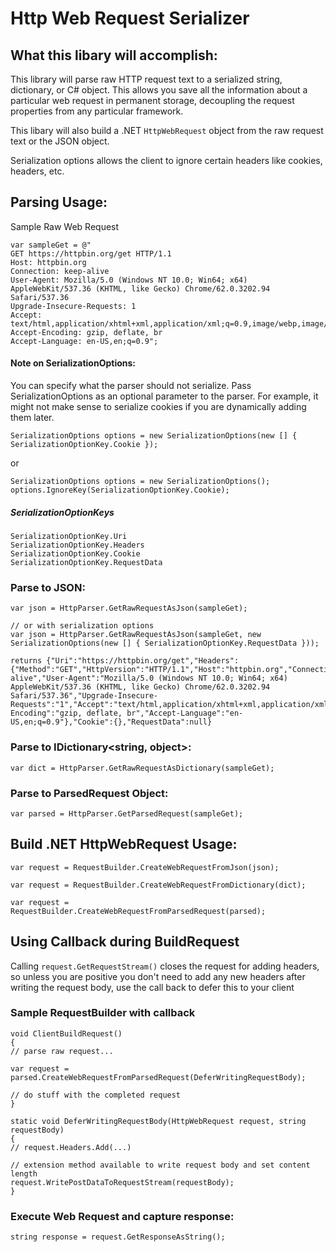 # Http Web Request Serializer

## What this libary will accomplish:
This library will parse raw HTTP request text to a serialized string, dictionary, or C# object.
This allows you save all the information about a particular web request in permanent storage, decoupling the request properties from any particular framework.

This libary will also build a .NET `HttpWebRequest` object from the raw request text or the JSON object.

Serialization options allows the client to ignore certain headers like cookies, headers, etc.

## Parsing Usage:

Sample Raw Web Request
```
var sampleGet = @"
GET https://httpbin.org/get HTTP/1.1
Host: httpbin.org
Connection: keep-alive
User-Agent: Mozilla/5.0 (Windows NT 10.0; Win64; x64) AppleWebKit/537.36 (KHTML, like Gecko) Chrome/62.0.3202.94 Safari/537.36
Upgrade-Insecure-Requests: 1
Accept: text/html,application/xhtml+xml,application/xml;q=0.9,image/webp,image/apng,*/*;q=0.8
Accept-Encoding: gzip, deflate, br
Accept-Language: en-US,en;q=0.9";
```

#### Note on SerializationOptions:
You can specify what the parser should not serialize. Pass SerializationOptions as an optional parameter to the parser. For example, it might not make sense to serialize cookies if you are dynamically adding them later.

```
SerializationOptions options = new SerializationOptions(new [] { SerializationOptionKey.Cookie });
```

or

```
SerializationOptions options = new SerializationOptions();
options.IgnoreKey(SerializationOptionKey.Cookie);
```

##### SerializationOptionKeys
```
SerializationOptionKey.Uri
SerializationOptionKey.Headers
SerializationOptionKey.Cookie
SerializationOptionKey.RequestData
```

### Parse to JSON:
```
var json = HttpParser.GetRawRequestAsJson(sampleGet);

// or with serialization options
var json = HttpParser.GetRawRequestAsJson(sampleGet, new SerializationOptions(new [] { SerializationOptionKey.RequestData }));

returns {"Uri":"https://httpbin.org/get","Headers":{"Method":"GET","HttpVersion":"HTTP/1.1","Host":"httpbin.org","Connection":"keep-alive","User-Agent":"Mozilla/5.0 (Windows NT 10.0; Win64; x64) AppleWebKit/537.36 (KHTML, like Gecko) Chrome/62.0.3202.94 Safari/537.36","Upgrade-Insecure-Requests":"1","Accept":"text/html,application/xhtml+xml,application/xml;q=0.9,image/webp,image/apng,*/*;q=0.8","Accept-Encoding":"gzip, deflate, br","Accept-Language":"en-US,en;q=0.9"},"Cookie":{},"RequestData":null}
```

### Parse to IDictionary<string, object>:
```
var dict = HttpParser.GetRawRequestAsDictionary(sampleGet);
```

### Parse to ParsedRequest Object:
```
var parsed = HttpParser.GetParsedRequest(sampleGet);
```

## Build .NET HttpWebRequest Usage:
```
var request = RequestBuilder.CreateWebRequestFromJson(json);
```

```
var request = RequestBuilder.CreateWebRequestFromDictionary(dict);
```

```
var request = RequestBuilder.CreateWebRequestFromParsedRequest(parsed);
```

## Using Callback during BuildRequest
Calling `request.GetRequestStream()` closes the request for adding headers, so unless you are positive you don't need to add any new headers after writing the request body, use the call back to defer this to your client

### Sample RequestBuilder with callback
```
void ClientBuildRequest()
{
// parse raw request...

var request = parsed.CreateWebRequestFromParsedRequest(DeferWritingRequestBody);

// do stuff with the completed request
}

static void DeferWritingRequestBody(HttpWebRequest request, string requestBody)
{
// request.Headers.Add(...)

// extension method available to write request body and set content length
request.WritePostDataToRequestStream(requestBody);
}

```

### Execute Web Request and capture response:
```
string response = request.GetResponseAsString();
```